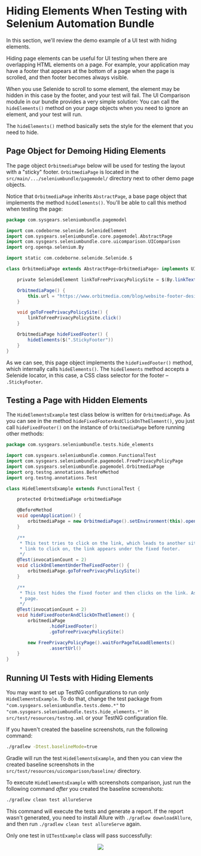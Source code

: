 # Hiding Elements When Testing with Selenium Automation Bundle

In this section, we'll review the demo example of a UI test with hiding elements.

Hiding page elements can be useful for UI testing when there are overlapping HTML elements on a page. For example, your
application may have a footer that appears at the bottom of a page when the page is scrolled, and then footer becomes
always visible.

When you use Selenide to scroll to some element, the element may be hidden in this case by the footer, and your test
will fail. The UI Comparison module in our bundle provides a very simple solution: You can call the `hideElements()`
method on your page objects when you need to ignore an element, and your test will run.

The `hideElements()` method basically sets the style for the element that you need to hide.

## Page Object for Demoing Hiding Elements

The page object `OrbitmediaPage` below will be used for testing the layout with a "sticky" footer. `OrbitmediaPage` is
located in the `src/main/.../seleniumbundle/pagemodel/` directory next to other demo page objects.

Notice that `OrbitmediaPage` inherits `AbstractPage`, a base page object that implements the method `hideElements()`.
You'll be able to call this method when testing the page:

```groovy
package com.sysgears.seleniumbundle.pagemodel

import com.codeborne.selenide.SelenideElement
import com.sysgears.seleniumbundle.core.pagemodel.AbstractPage
import com.sysgears.seleniumbundle.core.uicomparison.UIComparison
import org.openqa.selenium.By

import static com.codeborne.selenide.Selenide.$

class OrbitmediaPage extends AbstractPage<OrbitmediaPage> implements UIComparison<OrbitmediaPage> {

    private SelenideElement linkToFreePrivacyPolicySite = $(By.linkText("Free Privacy Policy Generator."))

    OrbitmediaPage() {
        this.url = "https://www.orbitmedia.com/blog/website-footer-design-best-practices/"
    }

    void goToFreePrivacyPolicySite() {
        linkToFreePrivacyPolicySite.click()
    }

    OrbitmediaPage hideFixedFooter() {
        hideElements($(".StickyFooter"))
    }
}
```

As we can see, this page object implements the `hideFixedFooter()` method, which internally calls `hideElements()`.
The `hideElements` method accepts a Selenide locator, in this case, a CSS class selector for the footer &ndash;
`.StickyFooter`.

## Testing a Page with Hidden Elements

The `HideElementsExample` test class below is written for `OrbitmediaPage`. As you can see in the method
`hideFixedFooterAndClickOnTheElement()`, you just call `hideFixedFooter()` on the instance of `OrbitmediaPage` before
running other methods:

```groovy
package com.sysgears.seleniumbundle.tests.hide_elements

import com.sysgears.seleniumbundle.common.FunctionalTest
import com.sysgears.seleniumbundle.pagemodel.FreePrivacyPolicyPage
import com.sysgears.seleniumbundle.pagemodel.OrbitmediaPage
import org.testng.annotations.BeforeMethod
import org.testng.annotations.Test

class HideElementsExample extends FunctionalTest {

    protected OrbitmediaPage orbitmediaPage

    @BeforeMethod
    void openApplication() {
        orbitmediaPage = new OrbitmediaPage().setEnvironment(this).open().waitForPageToLoadElements()
    }

    /**
     * This test tries to click on the link, which leads to another site, but fails because when Selenium scrolls to this
     * link to click on, the link appears under the fixed footer.
     */
    @Test(invocationCount = 2)
    void clickOnElementUnderTheFixedFooter() {
        orbitmediaPage.goToFreePrivacyPolicySite()
    }

    /**
     * This test hides the fixed footer and then clicks on the link. As a final step, it checks the url of the new web
     * page.
     */
    @Test(invocationCount = 2)
    void hideFixedFooterAndClickOnTheElement() {
        orbitmediaPage
                .hideFixedFooter()
                .goToFreePrivacyPolicySite()

        new FreePrivacyPolicyPage().waitForPageToLoadElements()
                .assertUrl()
    }
}
```

## Running UI Tests with Hiding Elements

You may want to set up TestNG configurations to run only `HideElementsExample`. To do that, change the test package from
`"com.sysgears.seleniumbundle.tests.demo.*"` to `"com.sysgears.seleniumbundle.tests.hide_elements.*"` in
`src/test/resources/testng.xml` or your TestNG configuration file.

If you haven't created the baseline screenshots, run the following command:

```bash
./gradlew -Dtest.baselineMode=true
```

Gradle will run the test `HideElementsExample`, and then you can view the created baseline screenshots in the
`src/test/resources/uicomparison/baseline/` directory.

To execute `HideElementsExample` with screenshots comparison, just run the following command _after_ you created the
baseline screenshots:

```bash
./gradlew clean test allureServe
```

This command will execute the tests and generate a report. If the report wasn't generated, you need to install Allure
with `./gradlew downloadAllure`, and then run `./gradlew clean test allureServe` again.

Only one test in `UITestExample` class will pass successfully:

<p align="center">
    <img src="./img/ui-test-example.jpg" />
</p>